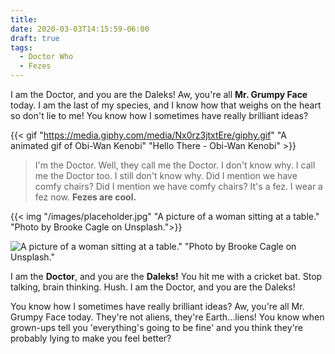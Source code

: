 ```yaml
---
title: 
date: 2020-03-03T14:15:59-06:00
draft: true
tags:
  - Doctor Who
  - Fezes
---
```

I am the Doctor, and you are the Daleks! Aw, you're all **Mr. Grumpy Face** today. I am the last of my species, and I know how that weighs on the heart so don't lie to me! You know how I sometimes have really brilliant ideas?

{{< gif "https://media.giphy.com/media/Nx0rz3jtxtEre/giphy.gif" "A animated gif of Obi-Wan Kenobi" "Hello There - Obi-Wan Kenobi" >}}

> I'm the Doctor. Well, they call me the Doctor. I don't know why. I call me the Doctor too. I still 
> don't know why. Did I mention we have comfy chairs? Did I mention we have comfy chairs? It's a fez. 
> I wear a fez now. **Fezes are cool.**

{{< img "/images/placeholder.jpg" "A picture of a woman sitting at a table." "Photo by Brooke Cagle on Unsplash.">}}

![A picture of a woman sitting at a table." "Photo by Brooke Cagle on Unsplash."](/images/placeholder.jpg)

I am the **Doctor**, and you are the **Daleks!** You hit me with a cricket bat. Stop talking, brain thinking. Hush. I am the Doctor, and you are the Daleks!

You know how I sometimes have really brilliant ideas? Aw, you're all Mr. Grumpy Face today. They're not aliens, they're Earth…liens! You know when grown-ups tell you 'everything's going to be fine' and you think they're probably lying to make you feel better?